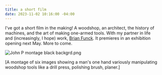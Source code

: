 ```yaml
---
title: a short film
date: 2023-11-02 10:16:00 -04:00
---
```


I've got a short film in the making! A woodshop, an architect, the history of machines, and the art of making one-armed tools. With my partner in life and (increasingly, I hope) work, [Brian Funck](https://www.brianfunck.com/). It premieres in an exhibition opening next May. More to come.

![John P montage black backgrd.png](/uploads/John%20P%20montage%20black%20backgrd.png)

[A montage of six images showing a man's one hand variously manipulating woodshop tools like a drill press, polishing brush, planer.] 